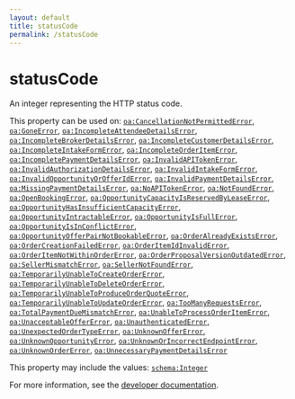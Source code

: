 ```yaml
---
layout: default
title: statusCode
permalink: /statusCode
---
```


# statusCode
An integer representing the HTTP status code.

This property can be used on: [`oa:CancellationNotPermittedError`](https://openactive.io/CancellationNotPermittedError), [`oa:GoneError`](https://openactive.io/GoneError), [`oa:IncompleteAttendeeDetailsError`](https://openactive.io/IncompleteAttendeeDetailsError), [`oa:IncompleteBrokerDetailsError`](https://openactive.io/IncompleteBrokerDetailsError), [`oa:IncompleteCustomerDetailsError`](https://openactive.io/IncompleteCustomerDetailsError), [`oa:IncompleteIntakeFormError`](https://openactive.io/IncompleteIntakeFormError), [`oa:IncompleteOrderItemError`](https://openactive.io/IncompleteOrderItemError), [`oa:IncompletePaymentDetailsError`](https://openactive.io/IncompletePaymentDetailsError), [`oa:InvalidAPITokenError`](https://openactive.io/InvalidAPITokenError), [`oa:InvalidAuthorizationDetailsError`](https://openactive.io/InvalidAuthorizationDetailsError), [`oa:InvalidIntakeFormError`](https://openactive.io/InvalidIntakeFormError), [`oa:InvalidOpportunityOrOfferIdError`](https://openactive.io/InvalidOpportunityOrOfferIdError), [`oa:InvalidPaymentDetailsError`](https://openactive.io/InvalidPaymentDetailsError), [`oa:MissingPaymentDetailsError`](https://openactive.io/MissingPaymentDetailsError), [`oa:NoAPITokenError`](https://openactive.io/NoAPITokenError), [`oa:NotFoundError`](https://openactive.io/NotFoundError), [`oa:OpenBookingError`](https://openactive.io/OpenBookingError), [`oa:OpportunityCapacityIsReservedByLeaseError`](https://openactive.io/OpportunityCapacityIsReservedByLeaseError), [`oa:OpportunityHasInsufficientCapacityError`](https://openactive.io/OpportunityHasInsufficientCapacityError), [`oa:OpportunityIntractableError`](https://openactive.io/OpportunityIntractableError), [`oa:OpportunityIsFullError`](https://openactive.io/OpportunityIsFullError), [`oa:OpportunityIsInConflictError`](https://openactive.io/OpportunityIsInConflictError), [`oa:OpportunityOfferPairNotBookableError`](https://openactive.io/OpportunityOfferPairNotBookableError), [`oa:OrderAlreadyExistsError`](https://openactive.io/OrderAlreadyExistsError), [`oa:OrderCreationFailedError`](https://openactive.io/OrderCreationFailedError), [`oa:OrderItemIdInvalidError`](https://openactive.io/OrderItemIdInvalidError), [`oa:OrderItemNotWithinOrderError`](https://openactive.io/OrderItemNotWithinOrderError), [`oa:OrderProposalVersionOutdatedError`](https://openactive.io/OrderProposalVersionOutdatedError), [`oa:SellerMismatchError`](https://openactive.io/SellerMismatchError), [`oa:SellerNotFoundError`](https://openactive.io/SellerNotFoundError), [`oa:TemporarilyUnableToCreateOrderError`](https://openactive.io/TemporarilyUnableToCreateOrderError), [`oa:TemporarilyUnableToDeleteOrderError`](https://openactive.io/TemporarilyUnableToDeleteOrderError), [`oa:TemporarilyUnableToProduceOrderQuoteError`](https://openactive.io/TemporarilyUnableToProduceOrderQuoteError), [`oa:TemporarilyUnableToUpdateOrderError`](https://openactive.io/TemporarilyUnableToUpdateOrderError), [`oa:TooManyRequestsError`](https://openactive.io/TooManyRequestsError), [`oa:TotalPaymentDueMismatchError`](https://openactive.io/TotalPaymentDueMismatchError), [`oa:UnableToProcessOrderItemError`](https://openactive.io/UnableToProcessOrderItemError), [`oa:UnacceptableOfferError`](https://openactive.io/UnacceptableOfferError), [`oa:UnauthenticatedError`](https://openactive.io/UnauthenticatedError), [`oa:UnexpectedOrderTypeError`](https://openactive.io/UnexpectedOrderTypeError), [`oa:UnknownOfferError`](https://openactive.io/UnknownOfferError), [`oa:UnknownOpportunityError`](https://openactive.io/UnknownOpportunityError), [`oa:UnknownOrIncorrectEndpointError`](https://openactive.io/UnknownOrIncorrectEndpointError), [`oa:UnknownOrderError`](https://openactive.io/UnknownOrderError), [`oa:UnnecessaryPaymentDetailsError`](https://openactive.io/UnnecessaryPaymentDetailsError)

This property may include the values: [`schema:Integer`](https://schema.org/Integer)

For more information, see the [developer documentation](https://developer.openactive.io/data-model/types/).